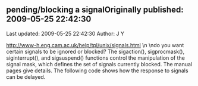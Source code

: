 ## pending/blocking a signalOriginally published: 2009-05-25 22:42:30 
Last updated: 2009-05-25 22:42:30 
Author: J Y 
 
http://www-h.eng.cam.ac.uk/help/tpl/unix/signals.html\n\ndo you want certain signals to be ignored or blocked? The sigaction(), sigprocmask(), siginterrupt(), and sigsuspend() functions control the manipulation of the signal mask, which defines the set of signals currently blocked. The manual pages give details. The following code shows how the response to signals can be delayed. 